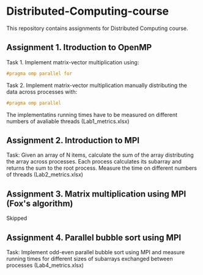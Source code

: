 # Distributed-Computing-course

This repository contains assignments for Distributed Computing course. 

## Assignment 1. Itroduction to OpenMP

Task 1. Implement matrix-vector multiplication using:

```C 
#pragma omp parallel for
```

Task 2. Implement matrix-vector multiplication manually distributing the data across processes with:  

```C
#pragma omp parallel 
```

The implementatins running times have to be measured on different numbers of avaliable threads (Lab1_metrics.xlsx)

## Assignment 2. Introduction to MPI

Task: Given an array of N items, calculate the sum of the array distributing the array across processes. Each process calculates its subarray and returns the sum to the root process.
Measure the time on different numbers of threads (Lab2_metrics.xlsx)

## Assignment 3. Matrix multiplication using MPI (Fox's algorithm)

Skipped

## Assignment 4. Parallel bubble sort using MPI 

Task: Implement odd-even parallel bubble sort using MPI and measure running times for different sizes of subarrays exchanged between processes (Lab4_metrics.xlsx)

